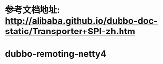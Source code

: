 参考文档地址: http://alibaba.github.io/dubbo-doc-static/Transporter+SPI-zh.htm
=====================
dubbo-remoting-netty4
=====================
